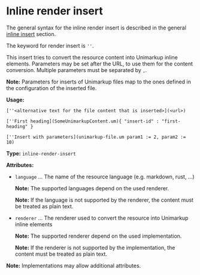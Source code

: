# Inline render insert

The general syntax for the inline render insert is described in the general [inline insert](/markup/inlines/boxes/inserts/README) section.

The keyword for render insert is `''`.

This insert tries to convert the resource content into Unimarkup inline elements.
Parameters may be set after the URL, to use them for the content conversion.
Multiple parameters must be separated by `,`.

**Note:** Parameters for inserts of Unimarkup files map to the ones defined in the configuration of the inserted file.

**Usage:**

```
[''<alternative text for the file content that is inserted>](<url>)

[''First heading](SomeUnimarkupContent.um){ "insert-id" : "first-heading" }

[''Insert with parameters](unimarkup-file.um param1 := 2, param2 := 10)
```

**Type:** `inline-render-insert`

**Attributes:**

- `language` ... The name of the resource language (e.g. markdown, rust, ...)

  **Note:** The supported languages depend on the used renderer.

  **Note:** If the language is not supported by the renderer, the content must be treated as plain text.

- `renderer` ... The renderer used to convert the resource into Unimarkup inline elements

  **Note:** The supported renderer depend on the used implementation.
  
  **Note:** If the renderer is not supported by the implementation, the content must be treated as plain text.

**Note:** Implementations may allow additional attributes.
